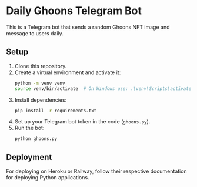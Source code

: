 # Daily Ghoons Telegram Bot

This is a Telegram bot that sends a random Ghoons NFT image and message to users daily.

## Setup

1. Clone this repository.
2. Create a virtual environment and activate it:
    ```bash
    python -m venv venv
    source venv/bin/activate  # On Windows use: .\venv\Scripts\activate
    ```
3. Install dependencies:
    ```bash
    pip install -r requirements.txt
    ```
4. Set up your Telegram bot token in the code (`ghoons.py`).
5. Run the bot:
    ```bash
    python ghoons.py
    ```

## Deployment

For deploying on Heroku or Railway, follow their respective documentation for deploying Python applications.
